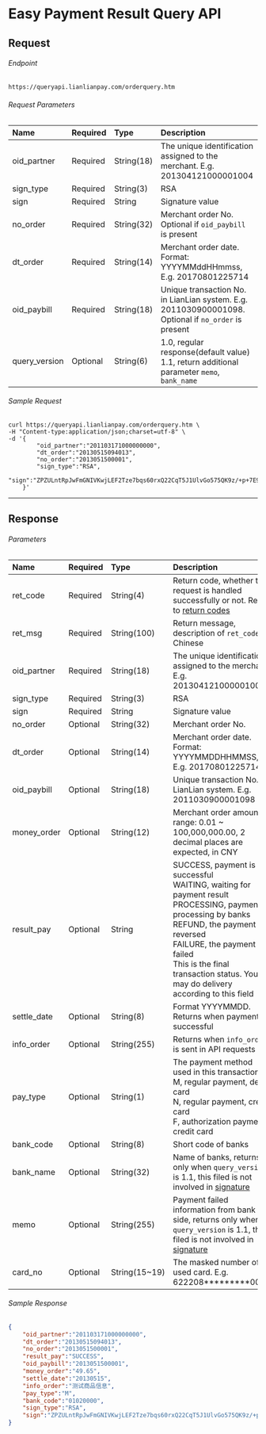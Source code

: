 # Easy Payment Result Query API

## Request

###### Endpoint

```html
https://queryapi.lianlianpay.com/orderquery.htm
```

###### Request Parameters

|Name|Required|Type|Description|
|:---|:---|:---|:---|
|oid_partner|Required|String(18)|The unique identification assigned to the merchant. E.g. 201304121000001004|
|sign_type|Required|String(3)|RSA |
|sign|Required|String|Signature value|
|no_order|Required|String(32)|Merchant order No. Optional if ```oid_paybill``` is present |
|dt_order|Required|String(14)|Merchant order date. Format: YYYYMMddHHmmss, E.g. 20170801225714|
|oid_paybill|Required|String(18)|Unique transaction No. in LianLian system. E.g. 2011030900001098. Optional if ```no_order``` is present |
|query_version|Optional|String(6)| 1.0, regular response(default value) <br> 1.1, return additional parameter ```memo```, ```bank_name``` |

###### Sample Request

```curl
curl https://queryapi.lianlianpay.com/orderquery.htm \
-H "Content-type:application/json;charset=utf-8" \
-d '{
    	"oid_partner":"201103171000000000",
    	"dt_order":"20130515094013",
    	"no_order":"2013051500001",
    	"sign_type":"RSA",
    	"sign":"ZPZULntRpJwFmGNIVKwjLEF2Tze7bqs60rxQ22CqT5J1UlvGo575QK9z/+p+7E9cOoRoWzqR6xHZ6WVv3dloyGKDR0btvrdqPgUAoeaX/YOWzTh00vwcQ+HBtXE+vPTfAqjCTxiiSJEOY7ATCF1q7iP3sfQxhS0nDUug1LP3OLk="
    }'
```

***

## Response

###### Parameters

|Name|Required|Type|Description|
|:---|:---|:---|:---|
|ret_code|Required|String(4)|Return code, whether the request is handled successfully or not. Refer to [return codes](return_code.md)|
|ret_msg|Required|String(100)|Return message, description of ```ret_code```, in Chinese |
|oid_partner|Required|String(18)|The unique identification assigned to the merchant. E.g. 201304121000001004|
|sign_type|Required|String(3)|RSA |
|sign|Required|String|Signature value|
|no_order|Optional|String(32)|Merchant order No.|
|dt_order|Optional|String(14)|Merchant order date. Format: YYYYMMDDHHMMSS, E.g. 20170801225714|
|oid_paybill|Optional|String(18)|Unique transaction No. in LianLian system. E.g. 2011030900001098|
|money_order|Optional|String(12)|Merchant order amount, range: 0.01 ~ 100,000,000.00, 2 decimal places are expected, in CNY|
|result_pay|Optional|String| SUCCESS, payment is successful <br> WAITING, waiting for payment result <br> PROCESSING, payment is processing by banks <br> REFUND, the payment is reversed <br> FAILURE, the payment is failed <br> This is the final transaction status. You may do delivery according to this field|
|settle_date|Optional|String(8)| Format YYYYMMDD. Returns when payment is successful|
|info_order|Optional|String(255)| Returns when ```info_order``` is sent in API requests|
|pay_type|Optional|String(1)| The payment method used in this transaction. <br> M, regular payment, debit card <br> N, regular payment, credit card <br>  F, authorization payment, credit card| 
|bank_code|Optional|String(8)| Short code of banks|
|bank_name|Optional|String(32)| Name of banks, returns only when ```query_version``` is 1.1, this filed is not involved in [signature](signature.md)|
|memo|Optional|String(255)| Payment failed information from bank side,  returns only when ```query_version``` is 1.1, this filed is not involved in [signature](signature.md) |
|card_no|Optional|String(15~19)| The masked number of used card. E.g. 622208*********0000 |

###### Sample Response

```json
{
	"oid_partner":"201103171000000000",
	"dt_order":"20130515094013",
	"no_order":"2013051500001",
	"result_pay":"SUCCESS",
	"oid_paybill":"2013051500001",
	"money_order":"49.65",
	"settle_date":"20130515",
	"info_order":"测试商品信息",
	"pay_type":"M",
	"bank_code":"01020000",
	"sign_type":"RSA",
	"sign":"ZPZULntRpJwFmGNIVKwjLEF2Tze7bqs60rxQ22CqT5J1UlvGo575QK9z/+p+7E9cOoRoWzqR6xHZ6WVv3dloyGKDR0btvrdqPgUAoeaX/YOWzTh00vwcQ+HBtXE+vPTfAqjCTxiiSJEOY7ATCF1q7iP3sfQxhS0nDUug1LP3OLk="
}
```